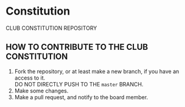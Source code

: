 # Constitution
CLUB CONSTITUTION REPOSITORY

## HOW TO CONTRIBUTE TO THE CLUB CONSTITUTION
1. Fork the repository, or at least make a new branch, if you have an access to it. <br/> DO NOT DIRECTLY PUSH TO THE `master` BRANCH.
2. Make some changes.
3. Make a pull request, and notify to the board member.
